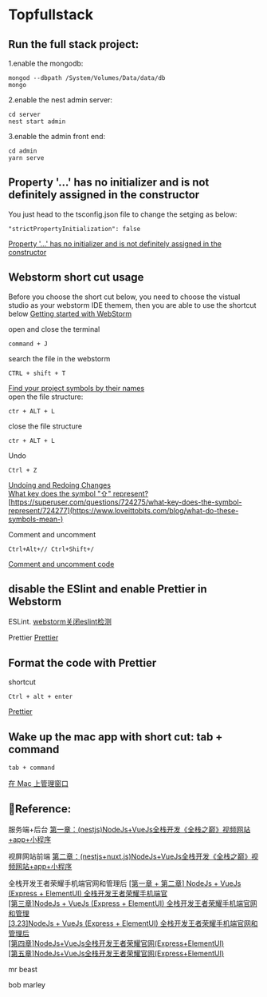 # Topfullstack 

## Run the full stack project:
1.enable the mongodb:
```
mongod --dbpath /System/Volumes/Data/data/db
mongo
```
2.enable the nest admin server:
```
cd server
nest start admin
```
3.enable the admin front end:
```
cd admin
yarn serve
```
## Property '...' has no initializer and is not definitely assigned in the constructor
You just head to the tsconfig.json  file to change the setging as below:
```
"strictPropertyInitialization": false
```

[Property '...' has no initializer and is not definitely assigned in the constructor](https://stackoverflow.com/questions/49699067/property-has-no-initializer-and-is-not-definitely-assigned-in-the-construc)

## Webstorm short cut usage 

Before you choose the short cut below, you need to choose the vistual studio as your webstorm IDE themem, then you are able to use the shortcut below
[Getting started with WebStorm](https://www.jetbrains.com/help/webstorm/getting-started-with-webstorm.html?keymap=primary_visual_studio)   

open and close the terminal 
```
command + J
```
search the file in the webstorm
```
CTRL + shift + T
```
[Find your project symbols by their names](https://www.jetbrains.com/help/webstorm/getting-started-with-webstorm.html?keymap=primary_visual_studio#ws_getting_started_find_your_way_through_find_symbol_by_name)  
open the file structure:

```
ctr + ALT + L
```
close the file structure
```
ctr + ALT + L
```
Undo
```
Ctrl + Z
```
[Undoing and Redoing Changes](https://www.jetbrains.com/help/mps/undoing-and-redoing-changes.html)  
[What key does the symbol "⇧" represent?](https://superuser.com/questions/724275/what-key-does-the-symbol-represent/724277)   
[https://superuser.com/questions/724275/what-key-does-the-symbol-represent/724277](https://www.loveittobits.com/blog/what-do-these-symbols-mean-)   

Comment and uncomment
```
Ctrl+Alt+// Ctrl+Shift+/
```
[Comment and uncomment code](https://www.jetbrains.com/help/resharper/Coding_Assistance__Comment_Uncomment_Code.html?keymap=vs)  

## disable the ESlint and enable Prettier in Webstorm

ESLint. 
[webstorm关闭eslint检测](https://blog.csdn.net/fuck487/article/details/84147778)

Prettier
[Prettier](https://www.jetbrains.com/help/webstorm/prettier.html?keymap=primary_visual_studio)  

## Format the code with Prettier
shortcut
```
Ctrl + alt + enter
```
[Prettier](https://www.jetbrains.com/help/webstorm/prettier.html?keymap=primary_visual_studio)   

## Wake up the mac app with short cut: tab + command

```
tab + command
```

[在 Mac 上管理窗口](https://support.apple.com/zh-cn/guide/mac-help/mchlp2469/mac)

## Reference:
服务端+后台
[第一章：(nestjs)NodeJs+VueJs全栈开发《全栈之巅》视频网站+app+小程序](https://www.bilibili.com/video/BV18E41127N4?p=2)

视屏网站前端
[第二章：(nestjs+nuxt.js)NodeJs+VueJs全栈开发《全栈之巅》视频网站+app+小程序](https://www.bilibili.com/video/BV1cJ411Y744?p=4&spm_id_from=pageDriver)   

全栈开发王者荣耀手机端官网和管理后
[[第一章 + 第二章] NodeJs + VueJs (Express + ElementUI) 全栈开发王者荣耀手机端官](https://www.bilibili.com/video/BV1A4411Y7fi)   
[[第三章]NodeJs + VueJs (Express + ElementUI) 全栈开发王者荣耀手机端官网和管理](https://www.bilibili.com/video/BV1S4411W79F)    
[[3.23]NodeJs + VueJs (Express + ElementUI) 全栈开发王者荣耀手机端官网和管理后](https://www.bilibili.com/video/BV1j4411c7Ai)    
[[第四章]NodeJs+VueJs全栈开发王者荣耀官网(Express+ElementUI)](https://www.bilibili.com/video/BV18t411L7Lg)    
[[第五章]NodeJs+VueJs全栈开发王者荣耀官网(Express+ElementUI)](https://www.bilibili.com/video/BV17t411N7kQ)


mr beast

bob marley

